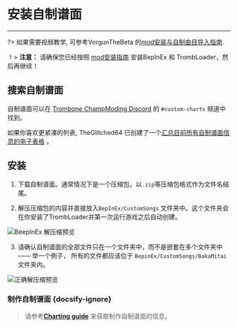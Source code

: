 # 安装自制谱面
---
?> 如果需要视频教学, 可参考VorgunTheBeta 的[mod安装与自制曲目导入指南](https://youtu.be/pSwNSGx-P5c).

！> **注意：** 请确保您已经按照 [mod安装指南](installing-mods) 安装BepInEx 和 TrombLoader，然后再继续！

## 搜索自制谱面

自制谱面可以在 [Trombone ChampModing Discord](https://discord.gg/KVzKRsbetJ) 的 `#custom-charts` 频道中找到。

如果你喜欢更紧凑的列表, TheGlitched64 已创建了一个[汇总目前所有自制谱面信息的电子表格](https://docs.google.com/spreadsheets/d/1xpoUnHdSJFqOQEK_637-HCECYtJsgK91oY4dRuDMtik/edit?usp=sharing) 。

## 安装

1. 下载自制谱面。通常情况下是一个压缩包，以`.zip`等压缩包格式作为文件名结尾。

2. 解压压缩包的内容并直接放入`BepInEx/CustomSongs` 文件夹中。这个文件夹会在你安装了TrombLoader并第一次运行游戏之后自动创建。

![BeepInEx 解压缩预览](../docs/files/customsongextract.png)

3. 请确认自制谱面的全部文件只在一个文件夹中，而不是嵌套在多个文件夹中—— 举一个例子， 所有的文件都应该位于 `BepinEx/CustomSongs/BakaMitai`文件夹内。

![正确解压缩预览](../docs/files/customsongcorrect.png)

### 制作自制谱面 {docsify-ignore}

> 请参考[**Charting guide**](creating-charts) 来获取制作自制谱面的信息。